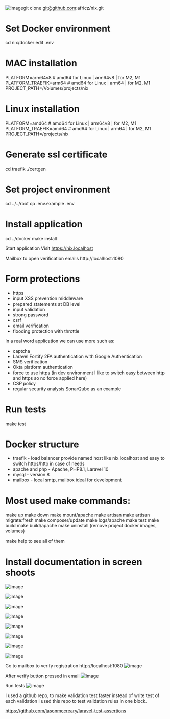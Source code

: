 ![image](https://github.com/africz/nix/assets/5225210/3a96b771-bb4c-4835-a893-2c1223c8658a)git clone git@github.com:africz/nix.git
# Set Docker environment
cd nix/docker
edit .env

# MAC installation
PLATFORM=arm64v8 # amd64 for Linux | arm64v8 | for M2, M1
PLATFORM_TRAEFIK=arm64 # amd64 for Linux | arm64 | for M2, M1
PROJECT_PATH=/Volumes/projects/nix

# Linux installation
PLATFORM=amd64 # amd64 for Linux | arm64v8 | for M2, M1
PLATFORM_TRAEFIK=amd64 # amd64 for Linux | arm64 | for M2, M1
PROJECT_PATH=/projects/nix

# Generate ssl certificate
cd traefik
./certgen

# Set project environment
cd ../../root
cp .env.example .env
# Install application 
cd ../docker
make install

Start application 
Visit https://nix.localhost

Mailbox to open verification emails
http://localhost:1080

# Form protections
- https
- input XSS prevention middleware
- prepared statements at DB level
- input validation 
- strong password
- csrf 
- email verification
- flooding protection with throttle 

In a real word application we can use more such as:
- captcha 
- Laravel Fortify 2FA authentication with Google Authentication
- SMS verification
- Okta platform authentication
- force to use https 
  (in dev environment I like to switch easy between http and https so no force applied here)
- CSP policy
- regular security analysis SonarQube as an example 


# Run tests

make test

# Docker structure

- traefik        - load balancer provide named host like nix.localhost
                   and easy to switch https/http in case of needs
- apache and php - Apache, PHP8.1, Laravel 10
- mysql          - version 8 
- mailbox        - local smtp, mailbox ideal for development 

# Most used make commands:

make up
make down
make mount/apache
make artisan
make artisan migrate:fresh
make composer/update 
make logs/apache
make test
make build
make build/apache
make uninstall (remove project docker images, volumes)

make help to see all of them

# Install documentation in screen shoots
![image](https://github.com/africz/nix/assets/5225210/2675b35f-4bda-4687-9682-8c65326ec47f)

![image](https://github.com/africz/nix/assets/5225210/5876f50e-0c16-471a-9efa-84e6ea8c8a25)

![image](https://github.com/africz/nix/assets/5225210/a26f0ae8-1b4d-4bc9-b0db-aeb1cd7de5d2)

![image](https://github.com/africz/nix/assets/5225210/e589138c-e89d-4f54-abcf-91fe9b857d1c)

![image](https://github.com/africz/nix/assets/5225210/ba88f691-45bb-43a2-8138-304755f7bc1a)

![image](https://github.com/africz/nix/assets/5225210/6d5c33a0-8ab4-466e-9b3c-b4ab7b6a24e8)

![image](https://github.com/africz/nix/assets/5225210/7a6a1e6a-47e6-4a31-a9a5-c8eb57ed00c1)

![image](https://github.com/africz/nix/assets/5225210/e80bc455-e64f-4949-9f6f-d6734359468d)

Go to mailbox to verify registration
http://localhost:1080
![image](https://github.com/africz/nix/assets/5225210/82bb13d5-74bf-4645-8e08-412f1fbb63c2)

After verify button pressed in email
![image](https://github.com/africz/nix/assets/5225210/35b99e5f-aae3-4662-8f03-eceba9d9a42d)

Run tests
![image](https://github.com/africz/nix/assets/5225210/59a51f27-bb93-4d5d-8fd6-184f43d5ff2c)


I used a github repo, to make validation test faster instead of write test of each validation 
I used this repo to test validation rules in one block.

https://github.com/jasonmccreary/laravel-test-assertions



